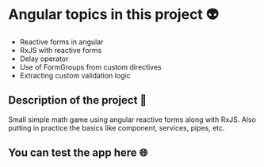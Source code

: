 # Angular topics in this project :alien:

* Reactive forms in angular
* RxJS with reactive forms
* Delay operator
* Use of FormGroups from custom directives
* Extracting custom validation logic

## Description of the project :open_book:

Small simple math game using angular reactive forms along with RxJS. Also putting in practice the basics like component, services, pipes, etc.

## You can test the app here :globe_with_meridians:

